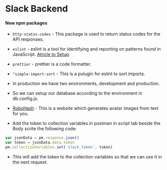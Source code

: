# Slack Backend

#### New npm packages

- `http-status-codes` - This package is used to return status codes for the API responses.
- `eslint` - eslint is a tool for identifying and reporting on patterns found in JavaScript. [Atricle to Setup](https://medium.com/@sindhujad6/setting-up-eslint-and-prettier-in-a-node-js-project-f2577ee2126f).
- `prettier` - prettier is a code formatter.
- `"simple-import-sort` - This is a pulugin for eslint to sort imports.
- In production we have two environments, development and production.
- So we can setup our database according to the environment in db.config.js.
- [RoboHash](https://robohash.org/) - This is a website which generates avatar images from text for you.

- Add the token to collection variables in postman in script tab beside the Body scrite the following code:

```js
var jsonData = pm.response.json()
var token = jsonData.data.token
pm.collectionVariables.set('slack_token', token)
```
- This will add the token to the collection variables so that we can use it in the next request.